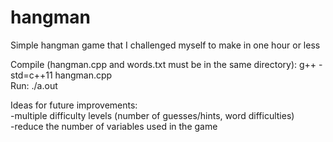# hangman
Simple hangman game that I challenged myself to make in one hour or less

Compile (hangman.cpp and words.txt must be in the same directory): g++ -std=c++11 hangman.cpp  
Run: ./a.out


Ideas for future improvements:  
-multiple difficulty levels (number of guesses/hints, word difficulties)  
-reduce the number of variables used in the game  
